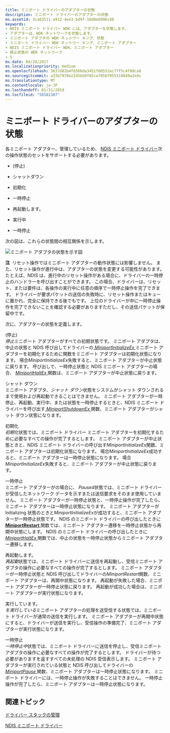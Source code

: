 ```yaml
---
title: ミニポート ドライバーのアダプターの状態
description: ミニポート ドライバーのアダプターの状態
ms.assetid: 3ca03511-a912-4ee3-bd9f-1bd8e6996c48
keywords:
- NDIS ミニポート ドライバー WDK には、アダプターを状態します。
- アダプターは、WDK ネットワークを状態します。
- ミニポート アダプタの WDK ネットワー キング、状態
- ミニポート ドライバー WDK ネットワー キング、ミニポート アダプター
- NDIS ミニポート ドライバー WDK、ミニポート アダプター
- 停止状態の WDK ネットワーク
- S
ms.date: 04/20/2017
ms.localizationpriority: medium
ms.openlocfilehash: 3637d82b4f8566da3451f60552ac77f5c4f80ca6
ms.sourcegitcommit: a33b7978e22d5bb9f65ca7056f955319049a2e4c
ms.translationtype: MT
ms.contentlocale: ja-JP
ms.lasthandoff: 01/31/2019
ms.locfileid: "56581307"
---
```

# <a name="adapter-states-of-a-miniport-driver"></a>ミニポート ドライバーのアダプターの状態





各ミニポート アダプター、管理しているため、 [NDIS ミニポート ドライバー](ndis-miniport-drivers2.md)次の操作状態のセットをサポートする必要があります。

-   (停止)

-   シャットダウン

-   初期化

-   一時停止

-   再起動します。

-   実行中

-   一時停止

次の図は、これらの状態間の相互関係を示します。

![ミニポート アダプタの状態を示す図](images/miniportstate.png)

**注**  リセット操作ではミニポート アダプターの動作状態には影響しません。 また、リセット操作が進行中は、アダプターの状態を変更する可能性があります。 たとえば、NDIS は、進行中のリセット操作がある場合に、ドライバーの一時停止のハンドラーを呼び出すことができます。 この場合、ドライバーは、リセット、または要件は、各操作の実行中に任意の順序で一時停止操作を完了できます。 ドライバーが要求パケットの送信の失敗時に、リセット操作またはキューに置かれ、完全に保持できる後でもです。 上位のドライバーが中に一時停止操作を完了できないことを確認する必要がありますただし、その送信パケットが保留中です。

 

次に、アダプターの状態を定義します。

<a href="" id="halted"></a>(停止)  
*停止*ミニポート アダプターがすべての初期状態です。 ミニポート アダプタは、中止の状態と NDIS 呼び出してドライバーの[ *MiniportInitializeEx* ](https://msdn.microsoft.com/library/windows/hardware/ff559389)ミニポート アダプターを初期化するために関数をミニポート アダプターは初期化状態になります。 場合*MiniportInitializeEx*失敗すると、ミニポート アダプターが中止状態に戻ります。 呼び出しで、一時停止状態と NDIS ミニポート アダプターの場合、 [ *MiniportHaltEx* ](https://msdn.microsoft.com/library/windows/hardware/ff559388)関数は、ミニポート アダプターが中止状態に戻ります。

<a href="" id="shutdown"></a>シャット ダウン  
ミニポート アダプタ、*シャット ダウン*状態をシステムがシャット ダウンされるまで使用および再起動できることはできません。 ミニポート アダプターが一時停止、再起動、実行中、または状態を一時停止するときと、NDIS ミニポート ドライバーを呼び出す[ *MiniportShutdownEx* ](https://msdn.microsoft.com/library/windows/hardware/ff559449)関数、ミニポート アダプターがシャット ダウン状態になります。

<a href="" id="initializing"></a>初期化  
*初期化*状態では、ミニポート ドライバー ミニポート アダプターを初期化するために必要なすべての操作が完了するとします。 ミニポート アダプターが中止状態ときと、NDIS ミニポート ドライバーの呼び出す*MiniportInitializeEx*関数、ミニポート アダプターは初期化状態になります。 場合*MiniportInitializeEx*成功すると、ミニポート アダプターは一時停止状態になります。 場合*MiniportInitializeEx*失敗すると、ミニポート アダプターが中止状態に戻ります。

<a href="" id="paused"></a>一時停止  
ミニポート アダプターがの場合に、 *Paused*状態では、ミニポート ドライバーが受信したネットワーク データを示すまたは送信要求をそのまま使用していません。 ミニポート アダプターが一時停止状態と、一時停止操作が完了したら、ミニポート アダプターは一時停止状態になります。 ミニポート アダプターが Initializing 状態のときと*MiniportInitializeEx*が成功すると、ミニポート アダプターが一時停止状態です。 NDIS のミニポート ドライバーの呼び出したときに[ **MiniportRestart** ](https://msdn.microsoft.com/library/windows/hardware/ff559435)関数では、ミニポート アダプター遷移を一時停止状態から再開中状態にします。 NDIS のミニポート ドライバーの呼び出したときに[ *MiniportHaltEx* ](https://msdn.microsoft.com/library/windows/hardware/ff559388)関数では、中止の状態を一時停止状態からミニポート アダプター遷移します。

<a href="" id="restarting"></a>再起動します。  
*再起動*状態では、ミニポート ドライバーに送信を再起動し、受信ミニポート アダプタの操作に必要なすべての操作が完了するとします。 ミニポート アダプターが一時停止状態と NDIS 呼び出してドライバーの*MiniportRestart*関数、ミニポート アダプターは、再開中状態になります。 再起動が失敗した場合、ミニポート アダプターが一時停止状態に戻ります。 再起動が成功した場合は、ミニポート アダプターが実行状態になります。

<a href="" id="running"></a>実行しています。  
*を実行している*ミニポート アダプターの処理を送受信する状態では、ミニポート ドライバーが通常の送信を実行します。 ミニポート アダプターが再開中状態にすると、ドライバーが送信を実行し、受信操作の準備完了、ミニポート アダプターが実行状態になります。

<a href="" id="pausing"></a>一時停止  
*一時停止中*状態では、ミニポート ドライバーに送信を停止し、受信ミニポート アダプタの操作に必要なすべての操作が完了するとします。 ドライバーが待つ必要がありますを返すすべての未処理の NDIS 受信表示します。 ミニポート アダプターが実行されている状態と NDIS 呼び出してドライバーの[ *MiniportPause* ](https://msdn.microsoft.com/library/windows/hardware/ff559418)関数、ミニポート アダプターは一時停止状態になります。 ミニポート ドライバーには、一時停止操作が失敗することはできません。 一時停止操作が完了したら、ミニポート アダプターは一時停止状態になります。

## <a name="related-topics"></a>関連トピック


[ドライバー スタックの管理](driver-stack-management.md)

[NDIS ミニポート ドライバー](ndis-miniport-drivers2.md)

 

 






